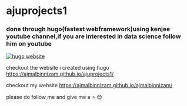 # ajuprojects1

### done through hugo(fastest webframework)using kenjee youtube channel,if you are interested in data science follow him on youtube



[![hugo website](https://img.youtube.com/vi/mEZ1Hj5yQ-8/0.jpg)](https://www.youtube.com/watch?v=mEZ1Hj5yQ-8)




checkout the website i created using hugo https://ajmalbinnizam.github.io/ajuprojects1/

checkout my website https://ajmalbinnizam.github.io/ajmalbinnizam/

please do follow me and give me a :star: :blush:
